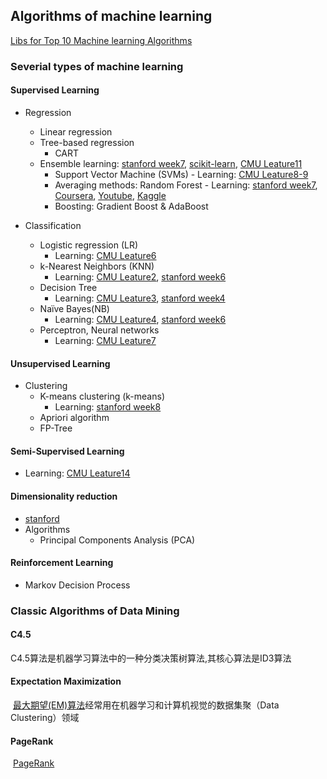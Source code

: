 ## Algorithms of machine learning

[Libs for Top 10 Machine learning Algorithms](http://www.carolam.com/b/machine-learning-libraries-by-algorithm-cm604/)
### Severial types of machine learning
#### Supervised Learning

- Regression
    - Linear regression                                                
    - Tree-based regression
        - CART    
    - Ensemble learning: [stanford week7](http://statweb.stanford.edu/~jtaylo/courses/stats202/index.html), [scikit-learn](http://scikit-learn.org/stable/modules/ensemble.html), [CMU Leature11](http://www.cs.cmu.edu/~epxing/Class/10701/lecture.html)
        - Support Vector Machine (SVMs)
              - Learning: [CMU Leature8-9](http://www.cs.cmu.edu/~epxing/Class/10701/lecture.html)
        - Averaging methods: Random Forest
              - Learning: [stanford week7](http://statweb.stanford.edu/~jtaylo/courses/stats202/index.html), [Coursera](https://class.coursera.org/datasci-001/lecture/159), [Youtube](https://www.youtube.com/watch?v=3kYujfDgmNk), [Kaggle](https://www.kaggle.com/c/the-analytics-edge-mit-15-071x/forums/t/8082/reading-and-interpreting-random-forest-models)
        - Boosting: Gradient Boost & AdaBoost

- Classification
    - Logistic regression (LR)     
         - Learning: [CMU Leature6](http://www.cs.cmu.edu/~epxing/Class/10701/lecture.html)              
    - k-Nearest Neighbors (KNN)
         - Learning: [CMU Leature2](http://www.cs.cmu.edu/~epxing/Class/10701/lecture.html), [stanford week6](http://statweb.stanford.edu/~jtaylo/courses/stats202/index.html)
    - Decision Tree  
         - Learning: [CMU Leature3](http://www.cs.cmu.edu/~epxing/Class/10701/lecture.html), [stanford week4](http://statweb.stanford.edu/~jtaylo/courses/stats202/index.html)
    - Naïve Bayes(NB)
         - Learning: [CMU Leature4](http://www.cs.cmu.edu/~epxing/Class/10701/lecture.html), [stanford week6](http://statweb.stanford.edu/~jtaylo/courses/stats202/index.html)
    - Perceptron, Neural networks
         - Learning: [CMU Leature7](http://www.cs.cmu.edu/~epxing/Class/10701/lecture.html)

#### Unsupervised Learning
- Clustering
    - K-means clustering (k-means)
        - Learning: [stanford week8](http://statweb.stanford.edu/~jtaylo/courses/stats202/index.html)
    - Apriori algorithm
    - FP-Tree

#### Semi-Supervised Learning
- Learning: [CMU Leature14](http://www.cs.cmu.edu/~epxing/Class/10701/lecture.html)

#### Dimensionality reduction
- [stanford](http://statweb.stanford.edu/~jtaylo/courses/stats202/index.html)
- Algorithms
    - Principal Components Analysis (PCA)


#### Reinforcement Learning
- Markov Decision Process










### Classic Algorithms of Data Mining

#### C4.5

C4.5算法是机器学习算法中的一种分类决策树算法,其核心算法是ID3算法

#### Expectation Maximization

 [最大期望(EM)算法](http://blog.csdn.net/aladdina/archive/2009/05/01/4141114.aspx)经常用在机器学习和计算机视觉的数据集聚（Data Clustering）领域

#### PageRank

 [PageRank](http://blog.csdn.net/aladdina/archive/2009/05/01/4141120.aspx)





